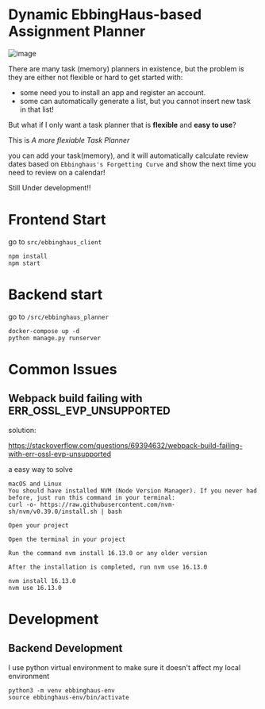# Dynamic EbbingHaus-based Assignment Planner

![image](https://github.com/xshen053/ebbinghaus-plan-scheduler/assets/97472036/4c28ccec-8bfa-4de6-9404-7ee5326394c0)

There are many task (memory) planners in existence, but the problem is they are either not flexible or hard to get started with:

- some need you to install an app and register an account.
- some can automatically generate a list, but you cannot insert new task in that list!

But what if I only want a task planner that is **flexible** and **easy to use**?

This is _A more flexiable Task Planner_

you can add your task(memory), and it will automatically calculate review dates based on `Ebbinghaus's Forgetting Curve` and show the next time you need to review on a calendar!

Still Under development!!

# Frontend Start

go to `src/ebbinghaus_client`

```
npm install
npm start
```

# Backend start

go to `/src/ebbinghaus_planner`

```
docker-compose up -d
python manage.py runserver
```

# Common Issues

## Webpack build failing with ERR_OSSL_EVP_UNSUPPORTED

solution:

https://stackoverflow.com/questions/69394632/webpack-build-failing-with-err-ossl-evp-unsupported

a easy way to solve

```
macOS and Linux
You should have installed NVM (Node Version Manager). If you never had before, just run this command in your terminal:
curl -o- https://raw.githubusercontent.com/nvm-sh/nvm/v0.39.0/install.sh | bash

Open your project

Open the terminal in your project

Run the command nvm install 16.13.0 or any older version

After the installation is completed, run nvm use 16.13.0
```

```
nvm install 16.13.0
nvm use 16.13.0
```

# Development

## Backend Development

I use python virtual environment to make sure it doesn't affect my local environment

```
python3 -m venv ebbinghaus-env
source ebbinghaus-env/bin/activate
```
